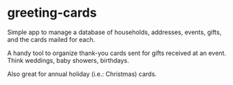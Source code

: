 # greeting-cards
Simple app to manage a database of households, addresses, events, gifts, and the cards mailed for each.

A handy tool to organize thank-you cards sent for gifts received at an event.  Think weddings, baby showers, birthdays.

Also great for annual holiday (i.e.: Christmas) cards.
